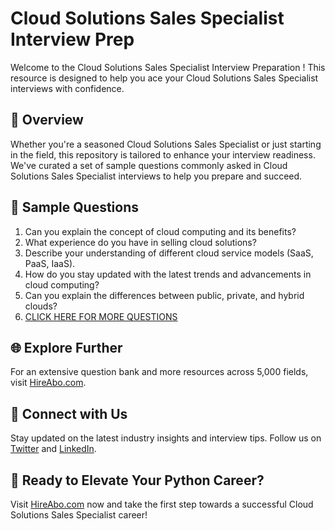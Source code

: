 # Cloud Solutions Sales Specialist Interview Prep

Welcome to the Cloud Solutions Sales Specialist Interview Preparation ! This resource is designed to help you ace your Cloud Solutions Sales Specialist interviews with confidence.

## 🚀 Overview

Whether you're a seasoned Cloud Solutions Sales Specialist or just starting in the field, this repository is tailored to enhance your interview readiness. We've curated a set of sample questions commonly asked in Cloud Solutions Sales Specialist interviews to help you prepare and succeed.

## 📝 Sample Questions

1. Can you explain the concept of cloud computing and its benefits?
2. What experience do you have in selling cloud solutions?
3. Describe your understanding of different cloud service models (SaaS, PaaS, IaaS).
4. How do you stay updated with the latest trends and advancements in cloud computing?
5. Can you explain the differences between public, private, and hybrid clouds?
6. [CLICK HERE FOR MORE QUESTIONS](https://hireabo.com/job/0_4_27/Cloud%20Solutions%20Sales%20Specialist)

## 🌐 Explore Further

For an extensive question bank and more resources across 5,000 fields, visit [HireAbo.com](https://www.hireabo.com).

## 📱 Connect with Us

Stay updated on the latest industry insights and interview tips. Follow us on [Twitter](https://twitter.com/hireabo) and [LinkedIn](https://www.linkedin.com/in/hire-abo-3609972a8/).

## 🚀 Ready to Elevate Your Python Career?

Visit [HireAbo.com](https://www.hireabo.com) now and take the first step towards a successful Cloud Solutions Sales Specialist career!